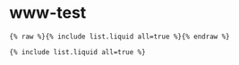 # www-test


```liquid
{% raw %}{% include list.liquid all=true %}{% endraw %}
```

```liquid
{% include list.liquid all=true %}
```

<br>
